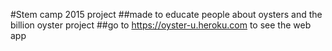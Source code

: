 #Stem camp 2015 project
##made to educate people about oysters and the billion oyster project
##go to https://oyster-u.heroku.com to see the web app
